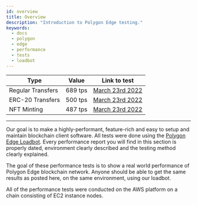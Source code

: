 ```yaml
---
id: overview 
title: Overview
description: "Introduction to Polygon Edge testing."
keywords:
  - docs
  - polygon
  - edge
  - performance
  - tests
  - loadbot
---
```


| Type | Value | Link to test |
| ---- | ----- | ------------ |
| Regular Transfers | 689 tps | [March 23rd 2022](test-history/test-2022-03-23.md) |
| ERC-20 Transfers | 500 tps | [March 23rd 2022](test-history/test-2022-03-23.md) |
| NFT Minting | 487 tps | [March 23rd 2022](test-history/test-2022-03-23.md) |

--- 

Our goal is to make a highly-performant, feature-rich and easy to setup and maintain blockchain client software.
All tests were done using the [Polygon Edge Loadbot](../additional-features/stress-testing.md).
Every performance report you will find in this section is properly dated, environment clearly described and the testing method clearly explained.   

The goal of these performance tests is to show a real world performance of Polygon Edge blockchain network.
Anyone should be able to get the same results as posted here, on the same environment, using our loadbot.    

All of the performance tests were conducted on the AWS platform on a chain consisting of EC2 instance nodes.